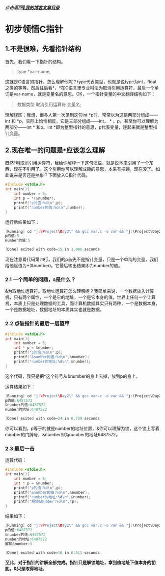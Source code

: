 ##### 点击返回[🔗我的博客文章目录](https://percheung.github.io/#/toc)
# 初步领悟C指针

## 1.不是很难，先看指针结构

首先，我们看一下指针的结构。

> type *var-name;

这就是C语言的指针。怎么理解他呢？type代表类型，也就是说type为int，float之类的等等。然后往后看*，*在C语言里专业叫法为取消引用运算符，最后一个单词是var-name，就是变量名的意思。OK，一个指针变量的中文翻译结构如下：

> 数据类型 取消引用运算符 变量名;

理解误区：我想，很多人第一次见到这句int *p时，常常以为这是两部分组成——int 和 *p，实际上恰恰相反，它是三部分组成——int， * ，p。甚至你可以理解为两部分——int * 和p。int *即为整型指针的意思，p代表变量，连起来就是整型指针变量。
## 2.现在唯一的问题是`*`应该怎么理解

既然*叫取消引用运算符，我给你解释一下这句汉语，就是说本来引用了一个东西，现在不引用了。这个引用你可以理解成锁的意思，本来有把锁，现在没了。如此说来是否还是抽象？下面放入C指针代码。

```c
#include <stdio.h>
int main(){
    int number = 5;
    int p = *(&number);
    printf("p的值:%d\n",p);
    printf("number的值:%d\n",number);
}
```
运行后结果如下：

```c
[Running] cd "j:\Project\Day2\" && gcc var.c -o var && "j:\Project\Day2\"var
p的值:5
number的值:5

[Done] exited with code=15 in 1.008 seconds
```
现在注意看代码第四行，我们的p首先不是指针变量，只是一个单纯的变量，我们给他赋值为*(&number)。它最后输出结果即为number的值。
### 2.1 一个简单的问题，`&`是什么？

&为取地址运算符。取地址运算符怎么理解呢？我简单来说，一个数据放入计算机，只有两个属性，一个是它的地址，一个是它本身的值。世界上任何一个计算机，本质上只是处理数据的工具，而计算机数据其实只有两种，一个是数据本身，一个是数据地址，数据地址的本质其实也就是数据。
### 2.2 点破指针的最后一层盔甲

```c
#include <stdio.h>
int main(){
    int number = 5;
    int * p = &number;
    printf("p的值:%d\n",p);
    printf("&number的值:%d\n",&number);
    printf("number的地址:%d\n",&number);
}
```
这个代码，我只是把*这个符号从&number的身上去掉，放到p的身上。

运算结果如下：

```c
[Running] cd "j:\Project\Day2\" && gcc var.c -o var && "j:\Project\Day2\"var
p的值:6487572
&number的值:6487572
number的地址:6487572

[Done] exited with code=24 in 0.729 seconds
```
你可以看到，p等于的就是number的地址位置，&你可以理解为锁，这个锁上写着number的门牌号，&number即为number的地址6487572。
### 2.3 最后一击

运算代码：

```c
#include <stdio.h>
int main(){
    int number = 5;
    int * p = &number;
    printf("p的值:%d\n",p);
    printf("&number的值:%d\n",&number);
    printf("number的地址:%d\n",&number);
    printf("解锁&number:%d\n",*p);
}
```
结果如下：

```c
[Running] cd "j:\Project\Day2\" && gcc var.c -o var && "j:\Project\Day2\"var
p的值:6487572
&number的值:6487572
number的地址:6487572
解锁&number:5

[Done] exited with code=16 in 0.511 seconds
```
**至此，对于指针的讲解全部完成。指针只是解锁地址，拿到值地址下值本身的钥匙，&只是取得地址。**